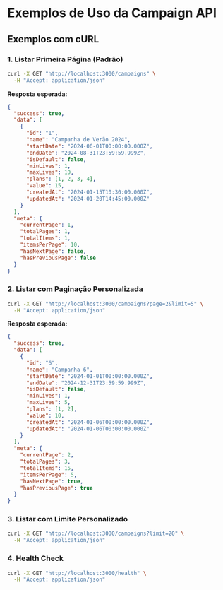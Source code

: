 # Exemplos de Uso da Campaign API

## Exemplos com cURL

### 1. Listar Primeira Página (Padrão)

```bash
curl -X GET "http://localhost:3000/campaigns" \
  -H "Accept: application/json"
```

**Resposta esperada:**

```json
{
  "success": true,
  "data": [
    {
      "id": "1",
      "name": "Campanha de Verão 2024",
      "startDate": "2024-06-01T00:00:00.000Z",
      "endDate": "2024-08-31T23:59:59.999Z",
      "isDefault": false,
      "minLives": 1,
      "maxLives": 10,
      "plans": [1, 2, 3, 4],
      "value": 15,
      "createdAt": "2024-01-15T10:30:00.000Z",
      "updatedAt": "2024-01-20T14:45:00.000Z"
    }
  ],
  "meta": {
    "currentPage": 1,
    "totalPages": 1,
    "totalItems": 1,
    "itemsPerPage": 10,
    "hasNextPage": false,
    "hasPreviousPage": false
  }
}
```

### 2. Listar com Paginação Personalizada

```bash
curl -X GET "http://localhost:3000/campaigns?page=2&limit=5" \
  -H "Accept: application/json"
```

**Resposta esperada:**

```json
{
  "success": true,
  "data": [
    {
      "id": "6",
      "name": "Campanha 6",
      "startDate": "2024-01-01T00:00:00.000Z",
      "endDate": "2024-12-31T23:59:59.999Z",
      "isDefault": false,
      "minLives": 1,
      "maxLives": 5,
      "plans": [1, 2],
      "value": 10,
      "createdAt": "2024-01-06T00:00:00.000Z",
      "updatedAt": "2024-01-06T00:00:00.000Z"
    }
  ],
  "meta": {
    "currentPage": 2,
    "totalPages": 3,
    "totalItems": 15,
    "itemsPerPage": 5,
    "hasNextPage": true,
    "hasPreviousPage": true
  }
}
```

### 3. Listar com Limite Personalizado

```bash
curl -X GET "http://localhost:3000/campaigns?limit=20" \
  -H "Accept: application/json"
```

### 4. Health Check

```bash
curl -X GET "http://localhost:3000/health" \
  -H "Accept: application/json"
```